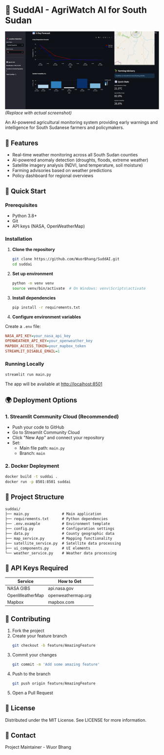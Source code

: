 
# 🌱 SuddAI - AgriWatch AI for South Sudan

![SuddAI Screenshot](./image/suddAi.png) *(Replace with actual screenshot)*

An AI-powered agricultural monitoring system providing early warnings and intelligence for South Sudanese farmers and policymakers.

## 🌟 Features

- Real-time weather monitoring across all South Sudan counties
- AI-powered anomaly detection (droughts, floods, extreme weather)
- Satellite imagery analysis (NDVI, land temperature, soil moisture)
- Farming advisories based on weather predictions
- Policy dashboard for regional overviews

## 🚀 Quick Start

### Prerequisites
- Python 3.8+
- Git
- API keys (NASA, OpenWeatherMap)

### Installation

1. **Clone the repository**
   ```bash
   git clone https://github.com/WuorBhang/SuddAI.git
   cd suddai
   ```

2. **Set up environment**
   ```bash
   python -m venv venv
   source venv/bin/activate  # On Windows: venv\Scripts\activate
   ```

3. **Install dependencies**
   ```bash
   pip install -r requirements.txt
   ```

4. **Configure environment variables**

Create a `.env` file:
```ini
NASA_API_KEY=your_nasa_api_key
OPENWEATHER_API_KEY=your_openweather_key
MAPBOX_ACCESS_TOKEN=your_mapbox_token
STREAMLIT_DISABLE_EMAIL=1
```

### Running Locally
```bash
streamlit run main.py
```
The app will be available at [http://localhost:8501](http://localhost:8501)

## 🌍 Deployment Options

### 1. Streamlit Community Cloud (Recommended)
- Push your code to GitHub
- Go to Streamlit Community Cloud
- Click "New App" and connect your repository
- Set:
  - Main file path: `main.py`
  - Branch: `main`

### 2. Docker Deployment
```bash
docker build -t suddai .
docker run -p 8501:8501 suddai
```

## 📂 Project Structure

```
suddai/
├── main.py               # Main application
├── requirements.txt      # Python dependencies
├── .env.example          # Environment template
├── config.py             # Configuration settings
├── data.py               # County geographic data
├── map_service.py        # Mapping functionality
├── satellite_service.py  # Satellite data processing
├── ui_components.py      # UI elements
└── weather_service.py    # Weather data processing
```

## 🔐 API Keys Required

| Service        | How to Get             |
|----------------|------------------------|
| NASA GIBS      | api.nasa.gov           |
| OpenWeatherMap | openweathermap.org     |
| Mapbox         | mapbox.com             |

## 🤝 Contributing

1. Fork the project  
2. Create your feature branch  
   ```bash
   git checkout -b feature/AmazingFeature
   ```
3. Commit your changes  
   ```bash
   git commit -m 'Add some amazing feature'
   ```
4. Push to the branch  
   ```bash
   git push origin feature/AmazingFeature
   ```
5. Open a Pull Request  

## 📜 License

Distributed under the MIT License. See LICENSE for more information.

## 📧 Contact

Project Maintainer - Wuor Bhang
